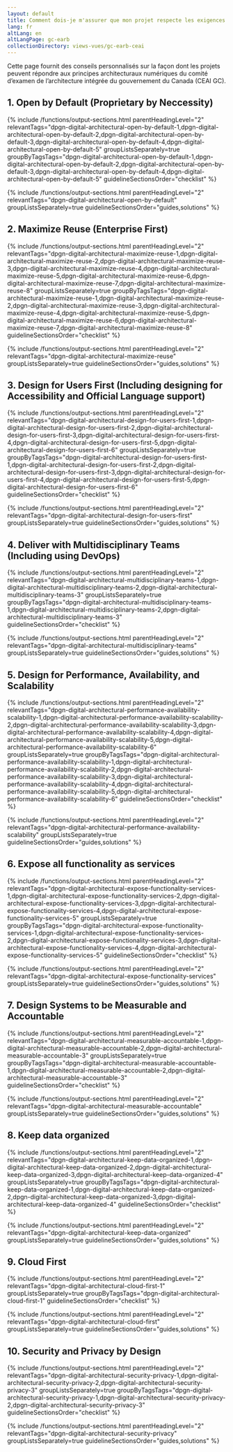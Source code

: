 ```yaml
---
layout: default
title: Comment dois-je m'assurer que mon projet respecte les exigences du CAEI GC? (ébauche)
lang: fr
altLang: en
altLangPage: gc-earb
collectionDirectory: views-vues/gc-earb-ceai
---
```


Cette page fournit des conseils personnalisés sur la façon dont les projets peuvent répondre aux principes architecturaux numériques du comité d’examen de l’architecture intégrée du gouvernement du Canada (CEAI GC).

<section>
<h2>1. Open by Default (Proprietary by Neccessity)</h2>

{% include /functions/output-sections.html parentHeadingLevel="2" relevantTags="dpgn-digital-architectural-open-by-default-1,dpgn-digital-architectural-open-by-default-2,dpgn-digital-architectural-open-by-default-3,dpgn-digital-architectural-open-by-default-4,dpgn-digital-architectural-open-by-default-5" groupListsSeparately=true groupByTagsTags="dpgn-digital-architectural-open-by-default-1,dpgn-digital-architectural-open-by-default-2,dpgn-digital-architectural-open-by-default-3,dpgn-digital-architectural-open-by-default-4,dpgn-digital-architectural-open-by-default-5" guidelineSectionsOrder="checklist" %}

{% include /functions/output-sections.html parentHeadingLevel="2" relevantTags="dpgn-digital-architectural-open-by-default" groupListsSeparately=true guidelineSectionsOrder="guides,solutions" %}

</section>

<section>
<h2>2. Maximize Reuse (Enterprise First)</h2>

{% include /functions/output-sections.html parentHeadingLevel="2" relevantTags="dpgn-digital-architectural-maximize-reuse-1,dpgn-digital-architectural-maximize-reuse-2,dpgn-digital-architectural-maximize-reuse-3,dpgn-digital-architectural-maximize-reuse-4,dpgn-digital-architectural-maximize-reuse-5,dpgn-digital-architectural-maximize-reuse-6,dpgn-digital-architectural-maximize-reuse-7,dpgn-digital-architectural-maximize-reuse-8" groupListsSeparately=true groupByTagsTags="dpgn-digital-architectural-maximize-reuse-1,dpgn-digital-architectural-maximize-reuse-2,dpgn-digital-architectural-maximize-reuse-3,dpgn-digital-architectural-maximize-reuse-4,dpgn-digital-architectural-maximize-reuse-5,dpgn-digital-architectural-maximize-reuse-6,dpgn-digital-architectural-maximize-reuse-7,dpgn-digital-architectural-maximize-reuse-8" guidelineSectionsOrder="checklist" %}

{% include /functions/output-sections.html parentHeadingLevel="2" relevantTags="dpgn-digital-architectural-maximize-reuse" groupListsSeparately=true guidelineSectionsOrder="guides,solutions" %}

</section>

<section>
<h2>3. Design for Users First (Including designing for Accessibility and Official Language support)</h2>

{% include /functions/output-sections.html parentHeadingLevel="2" relevantTags="dpgn-digital-architectural-design-for-users-first-1,dpgn-digital-architectural-design-for-users-first-2,dpgn-digital-architectural-design-for-users-first-3,dpgn-digital-architectural-design-for-users-first-4,dpgn-digital-architectural-design-for-users-first-5,dpgn-digital-architectural-design-for-users-first-6" groupListsSeparately=true groupByTagsTags="dpgn-digital-architectural-design-for-users-first-1,dpgn-digital-architectural-design-for-users-first-2,dpgn-digital-architectural-design-for-users-first-3,dpgn-digital-architectural-design-for-users-first-4,dpgn-digital-architectural-design-for-users-first-5,dpgn-digital-architectural-design-for-users-first-6" guidelineSectionsOrder="checklist" %}

{% include /functions/output-sections.html parentHeadingLevel="2" relevantTags="dpgn-digital-architectural-design-for-users-first" groupListsSeparately=true guidelineSectionsOrder="guides,solutions" %}

</section>

<section>
<h2>4. Deliver with Multidisciplinary Teams (Including using DevOps)</h2>

{% include /functions/output-sections.html parentHeadingLevel="2" relevantTags="dpgn-digital-architectural-multidisciplinary-teams-1,dpgn-digital-architectural-multidisciplinary-teams-2,dpgn-digital-architectural-multidisciplinary-teams-3" groupListsSeparately=true groupByTagsTags="dpgn-digital-architectural-multidisciplinary-teams-1,dpgn-digital-architectural-multidisciplinary-teams-2,dpgn-digital-architectural-multidisciplinary-teams-3" guidelineSectionsOrder="checklist" %}

{% include /functions/output-sections.html parentHeadingLevel="2" relevantTags="dpgn-digital-architectural-multidisciplinary-teams" groupListsSeparately=true guidelineSectionsOrder="guides,solutions" %}

</section>

<section>
<h2>5. Design for Performance, Availability, and Scalability</h2>

{% include /functions/output-sections.html parentHeadingLevel="2" relevantTags="dpgn-digital-architectural-performance-availability-scalability-1,dpgn-digital-architectural-performance-availability-scalability-2,dpgn-digital-architectural-performance-availability-scalability-3,dpgn-digital-architectural-performance-availability-scalability-4,dpgn-digital-architectural-performance-availability-scalability-5,dpgn-digital-architectural-performance-availability-scalability-6" groupListsSeparately=true groupByTagsTags="dpgn-digital-architectural-performance-availability-scalability-1,dpgn-digital-architectural-performance-availability-scalability-2,dpgn-digital-architectural-performance-availability-scalability-3,dpgn-digital-architectural-performance-availability-scalability-4,dpgn-digital-architectural-performance-availability-scalability-5,dpgn-digital-architectural-performance-availability-scalability-6" guidelineSectionsOrder="checklist" %}

{% include /functions/output-sections.html parentHeadingLevel="2" relevantTags="dpgn-digital-architectural-performance-availability-scalability" groupListsSeparately=true guidelineSectionsOrder="guides,solutions" %}

</section>

<section>
<h2>6. Expose all functionality as services</h2>

{% include /functions/output-sections.html parentHeadingLevel="2" relevantTags="dpgn-digital-architectural-expose-functionality-services-1,dpgn-digital-architectural-expose-functionality-services-2,dpgn-digital-architectural-expose-functionality-services-3,dpgn-digital-architectural-expose-functionality-services-4,dpgn-digital-architectural-expose-functionality-services-5" groupListsSeparately=true groupByTagsTags="dpgn-digital-architectural-expose-functionality-services-1,dpgn-digital-architectural-expose-functionality-services-2,dpgn-digital-architectural-expose-functionality-services-3,dpgn-digital-architectural-expose-functionality-services-4,dpgn-digital-architectural-expose-functionality-services-5" guidelineSectionsOrder="checklist" %}

{% include /functions/output-sections.html parentHeadingLevel="2" relevantTags="dpgn-digital-architectural-expose-functionality-services" groupListsSeparately=true guidelineSectionsOrder="guides,solutions" %}

</section>

<section>
<h2>7. Design Systems to be Measurable and Accountable</h2>

{% include /functions/output-sections.html parentHeadingLevel="2" relevantTags="dpgn-digital-architectural-measurable-accountable-1,dpgn-digital-architectural-measurable-accountable-2,dpgn-digital-architectural-measurable-accountable-3" groupListsSeparately=true groupByTagsTags="dpgn-digital-architectural-measurable-accountable-1,dpgn-digital-architectural-measurable-accountable-2,dpgn-digital-architectural-measurable-accountable-3" guidelineSectionsOrder="checklist" %}

{% include /functions/output-sections.html parentHeadingLevel="2" relevantTags="dpgn-digital-architectural-measurable-accountable" groupListsSeparately=true guidelineSectionsOrder="guides,solutions" %}

</section>

<section>
<h2>8. Keep data organized</h2>

{% include /functions/output-sections.html parentHeadingLevel="2" relevantTags="dpgn-digital-architectural-keep-data-organized-1,dpgn-digital-architectural-keep-data-organized-2,dpgn-digital-architectural-keep-data-organized-3,dpgn-digital-architectural-keep-data-organized-4" groupListsSeparately=true groupByTagsTags="dpgn-digital-architectural-keep-data-organized-1,dpgn-digital-architectural-keep-data-organized-2,dpgn-digital-architectural-keep-data-organized-3,dpgn-digital-architectural-keep-data-organized-4" guidelineSectionsOrder="checklist" %}

{% include /functions/output-sections.html parentHeadingLevel="2" relevantTags="dpgn-digital-architectural-keep-data-organized" groupListsSeparately=true guidelineSectionsOrder="guides,solutions" %}

</section>

<section>
<h2>9. Cloud First</h2>

{% include /functions/output-sections.html parentHeadingLevel="2" relevantTags="dpgn-digital-architectural-cloud-first-1" groupListsSeparately=true groupByTagsTags="dpgn-digital-architectural-cloud-first-1" guidelineSectionsOrder="checklist" %}

{% include /functions/output-sections.html parentHeadingLevel="2" relevantTags="dpgn-digital-architectural-cloud-first" groupListsSeparately=true guidelineSectionsOrder="guides,solutions" %}

</section>

<section>
<h2>10. Security and Privacy by Design</h2>

{% include /functions/output-sections.html parentHeadingLevel="2" relevantTags="dpgn-digital-architectural-security-privacy-1,dpgn-digital-architectural-security-privacy-2,dpgn-digital-architectural-security-privacy-3" groupListsSeparately=true groupByTagsTags="dpgn-digital-architectural-security-privacy-1,dpgn-digital-architectural-security-privacy-2,dpgn-digital-architectural-security-privacy-3" guidelineSectionsOrder="checklist" %}

{% include /functions/output-sections.html parentHeadingLevel="2" relevantTags="dpgn-digital-architectural-security-privacy" groupListsSeparately=true guidelineSectionsOrder="guides,solutions" %}

</section>
